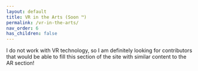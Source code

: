 ```yaml
---
layout: default
title: VR in the Arts (Soon ™)
permalink: /vr-in-the-arts/
nav_order: 6
has_children: false
---
```

I do not work with VR technology, so I am definitely looking for contributors that would be able to fill this section of the site with similar content to the AR section!
